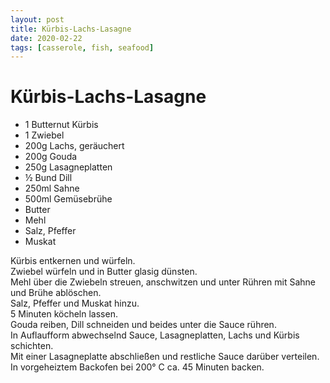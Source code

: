 ```yaml
---
layout: post
title: Kürbis-Lachs-Lasagne
date: 2020-02-22
tags: [casserole, fish, seafood]
---
```

# Kürbis-Lachs-Lasagne

- 1 Butternut Kürbis
- 1 Zwiebel
- 200g Lachs, geräuchert
- 200g Gouda
- 250g Lasagneplatten
- ½ Bund Dill
- 250ml Sahne
- 500ml Gemüsebrühe
- Butter
- Mehl
- Salz, Pfeffer
- Muskat

Kürbis entkernen und würfeln.  
Zwiebel würfeln und in Butter glasig dünsten.  
Mehl über die Zwiebeln streuen, anschwitzen und unter Rühren mit Sahne und Brühe ablöschen.  
Salz, Pfeffer und Muskat hinzu.  
5 Minuten köcheln lassen.  
Gouda reiben, Dill schneiden und beides unter die Sauce rühren.  
In Auflaufform abwechselnd Sauce, Lasagneplatten, Lachs und Kürbis schichten.  
Mit einer Lasagneplatte abschließen und restliche Sauce darüber verteilen.  
In vorgeheiztem Backofen bei 200° C ca. 45 Minuten backen.  
